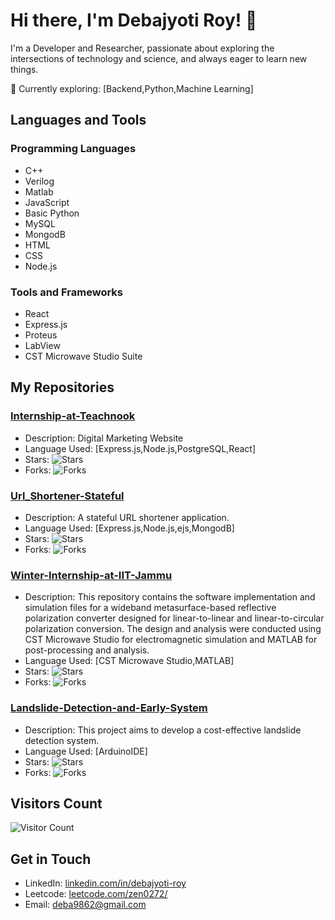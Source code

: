 # Hi there, I'm Debajyoti Roy! 👋

I'm a Developer and Researcher, passionate about exploring the intersections of technology and science, and always eager to learn new things.

🧠 Currently exploring: [Backend,Python,Machine Learning]

## Languages and Tools

### Programming Languages
- C++
- Verilog
- Matlab
- JavaScript
- Basic Python
- MySQL
- MongodB
- HTML
- CSS
- Node.js

### Tools and Frameworks
- React
- Express.js
- Proteus
- LabView
- CST Microwave Studio Suite

## My Repositories

### [Internship-at-Teachnook](https://github.com/deba0272/Internship-at-Teachnook)
- Description: Digital Marketing Website
- Language Used: [Express.js,Node.js,PostgreSQL,React]
- Stars: ![Stars](https://img.shields.io/github/stars/[deba0272]/[Internship-at-Teachnook]?style=flat-square)
- Forks: ![Forks](https://img.shields.io/github/forks/[deba0272]/[Internship-at-Teachnook]?style=flat-square)

### [Url_Shortener-Stateful](https://github.com/deba0272/Url_Shortener-Stateful)
- Description:  A stateful URL shortener application.
- Language Used: [Express.js,Node.js,ejs,MongodB]
- Stars: ![Stars](https://github.com/deba0272/Url_Shortener-Stateful/forks)
- Forks: ![Forks](https://github.com/deba0272/Url_Shortener-Stateful/stargazers)

### [Winter-Internship-at-IIT-Jammu](https://github.com/deba0272/Winter-Internship-at-IIT-Jammu)
- Description: This repository contains the software implementation and simulation files for a wideband metasurface-based reflective polarization converter designed for linear-to-linear and linear-to-circular polarization conversion. The design and analysis were conducted using CST Microwave Studio for electromagnetic simulation and MATLAB for post-processing and analysis.
- Language Used: [CST Microwave Studio,MATLAB]
- Stars: ![Stars](https://img.shields.io/github/stars/[deba0272]/[Winter-Internship-at-IIT-Jammu]?style=flat-square)
- Forks: ![Forks](https://img.shields.io/github/forks/[deba0272]/[Winter-Internship-at-IIT-Jammu]?style=flat-square)

### [Landslide-Detection-and-Early-System](https://github.com/deba0272/Landslide-Detection-and-Early-System)
- Description: This project aims to develop a cost-effective landslide detection system.
- Language Used: [ArduinoIDE]
- Stars: ![Stars](https://img.shields.io/github/stars/[deba0272]/[Landslide-Detection-and-Early-System]?style=flat-square)
- Forks: ![Forks](https://img.shields.io/github/forks/[deba0272]/[Landslide-Detection-and-Early-System]?style=flat-square)


## Visitors Count

![Visitor Count](https://profile-counter.glitch.me/[deba0272]/count.svg)

## Get in Touch

- LinkedIn: [linkedin.com/in/debajyoti-roy](https://www.linkedin.com/in/debajyoti-roy-a1a7bb230/)
- Leetcode: [leetcode.com/zen0272/](https://leetcode.com/zen0272/)
- Email: [deba9862@gmail.com](mailto:your.deba9862@gmail.com)
